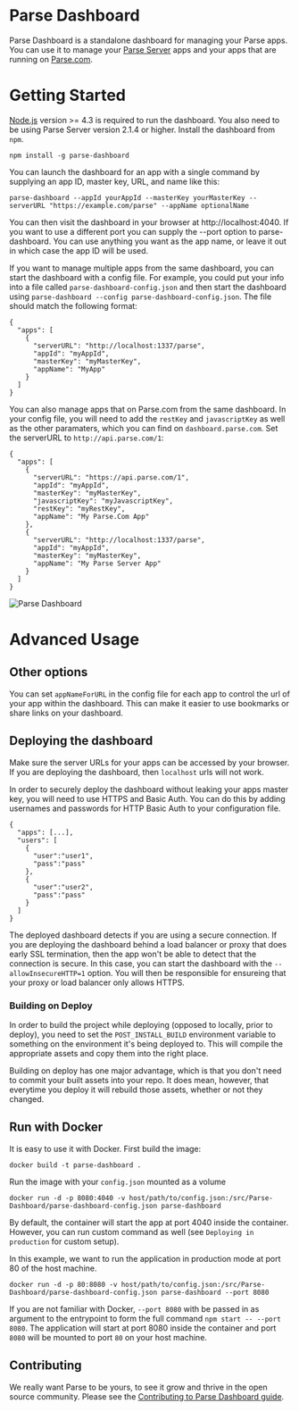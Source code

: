 # Parse Dashboard

Parse Dashboard is a standalone dashboard for managing your Parse apps. You can use it to manage your [Parse Server](https://github.com/ParsePlatform/parse-server) apps and your apps that are running on [Parse.com](https://Parse.com).

# Getting Started

[Node.js](https://nodejs.org) version >= 4.3 is required to run the dashboard. You also need to be using Parse Server version 2.1.4 or higher. Install the dashboard from `npm`.

```
npm install -g parse-dashboard
```

You can launch the dashboard for an app with a single command by supplying an app ID, master key, URL, and name like this:

```
parse-dashboard --appId yourAppId --masterKey yourMasterKey --serverURL "https://example.com/parse" --appName optionalName
```

You can then visit the dashboard in your browser at http://localhost:4040. If you want to use a different port you can supply the --port option to parse-dashboard. You can use anything you want as the app name, or leave it out in which case the app ID will be used.

If you want to manage multiple apps from the same dashboard, you can start the dashboard with a config file. For example, you could put your info into a file called `parse-dashboard-config.json` and then start the dashboard using `parse-dashboard --config parse-dashboard-config.json`. The file should match the following format:

```
{
  "apps": [
    {
      "serverURL": "http://localhost:1337/parse",
      "appId": "myAppId",
      "masterKey": "myMasterKey",
      "appName": "MyApp"
    }
  ]
}
```

You can also manage apps that on Parse.com from the same dashboard. In your config file, you will need to add the `restKey` and `javascriptKey` as well as the other paramaters, which you can find on `dashboard.parse.com`. Set the serverURL to `http://api.parse.com/1`:

```
{
  "apps": [
    {
      "serverURL": "https://api.parse.com/1",
      "appId": "myAppId",
      "masterKey": "myMasterKey",
      "javascriptKey": "myJavascriptKey",
      "restKey": "myRestKey",
      "appName": "My Parse.Com App"
    },
    {
      "serverURL": "http://localhost:1337/parse",
      "appId": "myAppId",
      "masterKey": "myMasterKey",
      "appName": "My Parse Server App"
    }
  ]
}
```

![Parse Dashboard](.github/dash-shot.png)

# Advanced Usage

## Other options

You can set `appNameForURL` in the config file for each app to control the url of your app within the dashboard. This can make it easier to use bookmarks or share links on your dashboard.

## Deploying the dashboard

Make sure the server URLs for your apps can be accessed by your browser. If you are deploying the dashboard, then `localhost` urls will not work.

In order to securely deploy the dashboard without leaking your apps master key, you will need to use HTTPS and Basic Auth. You can do this by adding usernames and passwords for HTTP Basic Auth to your configuration file.
```
{
  "apps": [...],
  "users": [
    {
      "user":"user1",
      "pass":"pass"
    },
    {
      "user":"user2",
      "pass":"pass"
    }
  ]
}
```

The deployed dashboard detects if you are using a secure connection. If you are deploying the dashboard behind a load balancer or proxy that does early SSL termination, then the app won't be able to detect that the connection is secure. In this case, you can start the dashboard with the `--allowInsecureHTTP=1` option. You will then be responsible for ensureing that your proxy or load balancer only allows HTTPS.

### Building on Deploy

In order to build the project while deploying (opposed to locally, prior to deploy), you need to set the `POST_INSTALL_BUILD` environment variable to something on the environment it's being deployed to. This will compile the appropriate assets and copy them into the right place.

Building on deploy has one major advantage, which is that you don't need to commit your built assets into your repo. It does mean, however, that everytime you deploy it will rebuild those assets, whether or not they changed.

## Run with Docker

It is easy to use it with Docker. First build the image:

```
docker build -t parse-dashboard .
```

Run the image with your ``config.json`` mounted as a volume

```
docker run -d -p 8080:4040 -v host/path/to/config.json:/src/Parse-Dashboard/parse-dashboard-config.json parse-dashboard
```

By default, the container will start the app at port 4040 inside the container. However, you can run custom command as well (see ``Deploying in production`` for custom setup).

In this example, we want to run the application in production mode at port 80 of the host machine.

```
docker run -d -p 80:8080 -v host/path/to/config.json:/src/Parse-Dashboard/parse-dashboard-config.json parse-dashboard --port 8080
```

If you are not familiar with Docker, ``--port 8080`` with be passed in as argument to the entrypoint to form the full command ``npm start -- --port 8080``. The application will start at port 8080 inside the container and port ``8080`` will be mounted to port ``80`` on your host machine.

## Contributing

We really want Parse to be yours, to see it grow and thrive in the open source community. Please see the [Contributing to Parse Dashboard guide](CONTRIBUTING.md).
